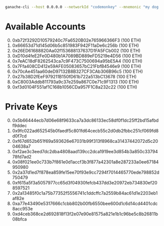```bash
ganache-cli --host 0.0.0.0 --networkId "codemonkey" --mnemonic "my dog is old and little i need a new dog"
```

Available Accounts
==================
0. 0xb72f3292D10579240c7Fa6520B02e765966366F3 (100 ETH)
1. 0x66653d71d145d06b5c851983F942F11aDe6c256b (100 ETH)
2. 0x26ED61688820Aa02f153688137637D1FA5FCb002 (100 ETH)
3. 0xD10d4feE2Fe0D480b1A7089BD889eFD5219e4D56 (100 ETH)
4. 0x7eAC18dF8262543ca7c9F473C7500694a95bE5A4 (100 ETH)
5. 0x7Ffa408CD412e59AFE05083657bC21FbfB4546e9 (100 ETH)
6. 0x70cAe451aa60deD97132B8B327CF3CAb306B96c5 (100 ETH)
7. 0x27b38D2fEeF979211B150fD61b722a513bC13678 (100 ETH)
8. 0xC8003Addb811793a9c37e259a867C0e71c9F1313 (100 ETH)
9. 0xf3d0104F551af1C168b1056CDa957F1C8a232c22 (100 ETH)

Private Keys
==================
0. 0x5b66444ecb7d06e68f9633ca7a3dc86133ec58df0f1dc25ff2bd15afbdf9ddec
1. 0x9fc022ad652545b0faedf5c801fd64cecb55c2d0db2fbbc251cf069fd8d0f7cd
2. 0xf67d652b651f69a593626e67031b99f313f8968ca31437442072d5c2004638a7
3. 0xf2ae3c3eed7dc2dba4808aad139cc2dca1919ee3d854b3a850c3379478fd7ad2
4. 0x08f021ee0c733b7f861e0d1accf3b3f877a42301a8e287233a0ee67184950980
5. 0x2a37d1ed7f878ea859fe15ee70f93e9cc7294f7014465770ede798852d750479
6. 0xf615a5f3a5057977cc65d3f04930fefcb437dd3e20972eb734830ef208597521
7. 0x2a13485f0c1a75b77352f5556741c1ddcffc7a2559b84ac61d1e2203eb1af82e
8. 0xa77e43490e5317666c1cbb802b00fb6550bee600d1c6d14cd4401cdc8acc953e
9. 0xd4ceb368ce2d692818f13f2e07e90e81575a821e1b1c96be5c8b26811b08bfca

